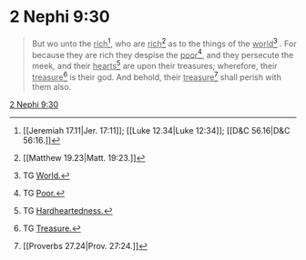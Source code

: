 # 2 Nephi 9:30

> But wo unto the <u>rich</u>[^a], who are <u>rich</u>[^b] as to the things of the <u>world</u>[^c] . For because they are rich they despise the <u>poor</u>[^d], and they persecute the meek, and their <u>hearts</u>[^e] are upon their treasures; wherefore, their <u>treasure</u>[^f] is their god. And behold, their <u>treasure</u>[^g] shall perish with them also.

[2 Nephi 9:30](https://www.churchofjesuschrist.org/study/scriptures/bofm/2-ne/9?lang=eng&id=p30#p30)


[^a]: [[Jeremiah 17.11|Jer. 17:11]]; [[Luke 12.34|Luke 12:34]]; [[D&C 56.16|D&C 56:16.]]
[^b]: [[Matthew 19.23|Matt. 19:23.]]
[^c]: TG [World.](https://www.churchofjesuschrist.org/study/scriptures/tg/world?lang=eng)
[^d]: TG [Poor.](https://www.churchofjesuschrist.org/study/scriptures/tg/poor?lang=eng)
[^e]: TG [Hardheartedness.](https://www.churchofjesuschrist.org/study/scriptures/tg/hardheartedness?lang=eng)
[^f]: TG [Treasure.](https://www.churchofjesuschrist.org/study/scriptures/tg/treasure?lang=eng)
[^g]: [[Proverbs 27.24|Prov. 27:24.]]

